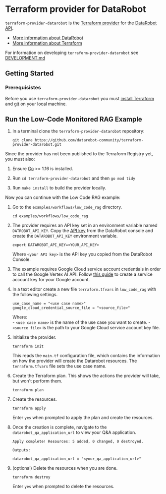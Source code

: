 # Terraform provider for DataRobot

`terraform-provider-datarobot` is the [Terraform provider](https://developer.hashicorp.com/terraform/language/providers) for the [DataRobot API](https://docs.datarobot.com/en/docs/api/index.html).

- [More information about DataRobot](https://www.datarobot.com/)
- [More information about Terraform](https://terraform.io/)

For information on developing `terraform-provider-datarobot` see [DEVELOPMENT.md](https://github.com/datarobot-community/terraform-provider-datarobot/blob/main/DEVELOPMENT.md)

## Getting Started

### Prerequisistes

Before you use `terraform-provider-datarobot` you must [install Terraform](https://learn.hashicorp.com/tutorials/terraform/install-cli) and [git](https://git-scm.com/downloads) on your local machine.


## Run the Low-Code Monitored RAG Example

1. In a terminal clone the `terraform-provider-datarobot` repository:

    ~~~ shell
    git clone https://github.com/datarobot-community/terraform-provider-datarobot.git
    ~~~

Since the provider has not been published to the Terraform Registry yet, you must also:

1. Ensure [Go](https://go.dev/doc/install) >= 1.16 is installed.

1. Run `cd terraform-provider-datarobot` and then `go mod tidy`

1. Run `make install` to build the provider locally. 

Now you can continue with the Low Code RAG example:

1. Go to the `examples/workflows/low_code_rag` directory.

    ~~~ shell
    cd examples/workflows/low_code_rag
    ~~~

1. The provider requires an API key set in an environment variable named `DATROBOT_API_KEY`. Copy the [API key](https://docs.datarobot.com/en/docs/get-started/acct-mgmt/acct-settings/api-key-mgmt.html#api-key-management) from the DataRobot console and create the `DATAROBOT_API_KEY` environment variable.

    ~~~ shell
    export DATAROBOT_API_KEY=<YOUR_API_KEY>
    ~~~

    Where `<your API key>` is the API key you copied from the DataRobot Console.
 
 1. The example requires Google Cloud service account credentials in order to call the Google Vertex AI API. Follow [this guide](https://cloud.google.com/iam/docs/keys-create-delete#creating) to create a service account key for your Google account.

 1. In a text editor create a new file `terraform.tfvars` in `low_code_rag` with the following settings.

     ~~~
    use_case_name = "<use case name>"
    google_cloud_credential_source_file = "<source_file>"
    ~~~

    Where:  
        - `<use case name>` is the name of the use case you want to create.
        - `<source file>` is the path to your Google Cloud service account key file.

1. Initialize the provider.

    ~~~ shell
    terraform init
    ~~~

    This reads the `main.tf` configuration file, which contains the information on how the provider will create the Datarobot resources. The `terraform.tfvars` file sets the use case name.

1. Create the Terraform plan. This shows the actions the provider will take, but won't perform them.

    ~~~ shell
    terraform plan
    ~~~

1. Create the resources.

    ~~~ shell
    terraform apply
    ~~~

    Enter `yes` when prompted to apply the plan and create the resources.

1. Once the creation is complete, navigate to the `datarobot_qa_application_url` to view your Q&A application.

    ~~~ shell
    Apply complete! Resources: 5 added, 0 changed, 0 destroyed.

    Outputs:

    datarobot_qa_application_url = "<your_qa_application_url>"
    ~~~

1. (optional) Delete the resources when you are done.

    ~~~ shell
    terraform destroy
    ~~~

    Enter `yes` when prompted to delete the resources.